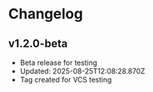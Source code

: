 # Changelog

## v1.2.0-beta
- Beta release for testing
- Updated: 2025-08-25T12:08:28.870Z
- Tag created for VCS testing